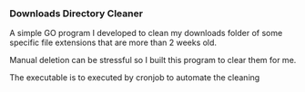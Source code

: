 ### Downloads Directory Cleaner

A simple GO program I developed to clean my downloads folder of some specific file extensions that are more than 2 weeks old.

Manual deletion can be stressful so I built this program to clear them for me.

The executable is to executed by cronjob to automate the cleaning